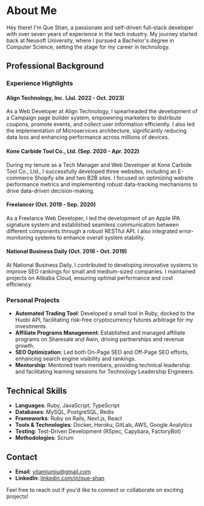 # About Me

Hey there! I'm Que Shan, a passionate and self-driven full-stack developer with over seven years of experience in the tech industry. My journey started back at Neusoft University, where I pursued a Bachelor's degree in Computer Science, setting the stage for my career in technology.

## Professional Background

### Experience Highlights

#### Align Technology, Inc. (Jul. 2022 - Oct. 2023)
As a Web Developer at Align Technology, I spearheaded the development of a Campaign page builder system, empowering marketers to distribute coupons, promote events, and collect user information efficiently. I also led the implementation of Microservices architecture, significantly reducing data loss and enhancing performance across millions of devices.

#### Kone Carbide Tool Co., Ltd. (Sep. 2020 - Apr. 2022)
During my tenure as a Tech Manager and Web Developer at Kone Carbide Tool Co., Ltd., I successfully developed three websites, including an E-commerce Shopify site and two B2B sites. I focused on optimizing website performance metrics and implementing robust data-tracking mechanisms to drive data-driven decision-making.

#### Freelancer (Oct. 2019 - Sep. 2020)
As a Freelance Web Developer, I led the development of an Apple IPA signature system and established seamless communication between different components through a robust RESTful API. I also integrated error-monitoring systems to enhance overall system stability.

#### National Business Daily (Oct. 2016 - Oct. 2019)
At National Business Daily, I contributed to developing innovative systems to improve SEO rankings for small and medium-sized companies. I maintained projects on Alibaba Cloud, ensuring optimal performance and cost efficiency.

### Personal Projects

- **Automated Trading Tool**: Developed a small tool in Ruby, docked to the Huobi API, facilitating risk-free cryptocurrency futures arbitrage for my investments.
- **Affiliate Programs Management**: Established and managed affiliate programs on Sharesale and Awin, driving partnerships and revenue growth.
- **SEO Optimization**: Led both On-Page SEO and Off-Page SEO efforts, enhancing search engine visibility and rankings.
- **Mentorship**: Mentored team members, providing technical leadership and facilitating learning sessions for Technology Leadership Engineers.

## Technical Skills

- **Languages**: Ruby, JavaScript, TypeScript
- **Databases**: MySQL, PostgreSQL, Redis
- **Frameworks**: Ruby on Rails, Next.js, React
- **Tools & Technologies**: Docker, Heroku, GitLab, AWS, Google Analytics
- **Testing**: Test-Driven Development (RSpec, Capybara, FactoryBot)
- **Methodologies**: Scrum

## Contact

- **Email**: vitamiumiu@gmail.com
- **LinkedIn**: [linkedin.com/in/que-shan](https://linkedin.com/in/que-shan)

Feel free to reach out if you'd like to connect or collaborate on exciting projects!
